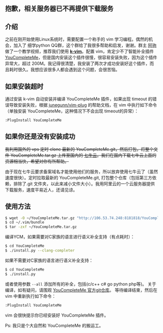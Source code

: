 ## 抱歉，相关服务器已不再提供下载服务

## 介绍
之前在刚开始使用Linux系统时，需要配置一个称手的 vim 学习编程。偶然的机会，加入了 细学python QQ群，这个群给了我很多帮助和启发，谢谢。群主 [阿驹](https://github.com/denglj) 做了一个教学视频，推荐我们使用 **[k-vim](https://github.com/wklken/k-vim)**。配置 vim，肯定少不了智能补全插件 [YouCompleteMe](https://github.com/Valloric/YouCompleteMe)，但是国内安装这个插件很慢，很容易安装失败，因为这个插件异常大，超过 200M。我记得很清楚，我安装了两次才成功安装好这个插件，而且耗时很久。我想应该很多人都会遇到这个问题，会很苦恼。

## 如果安装超时
通过安装 k-vim 自动安装并编译 YouCompleteMe 插件，如果出现 timeout 的错误导致安装失败，根据 [junegunn/vim-plug](https://github.com/junegunn/vim-plug/wiki/faq#youcompleteme-timeout)  的帮助文档，在 vim 中执行如下命令（单独安装 YouCompleteMe，这种情况下不会出现 timeout的异常）：
```bash
:PlugInstall YouCompleteMe
```

## 如果你还是没有安装成功
~~我利用国外的 vps 定时 clone 最新的 YouCompleteMe.git，然后打包，将整个文件 YouCompleteMe.tar.gz 上传至国内的 [七牛云](https://www.qiniu.com/)。我们在国内下载七牛云上面的资源相当快，希望对你有所帮助。~~

由于现在七牛云要求备案域名才能使用他们的服务，所以放弃使用七牛云了（虽然速度很快）。定时拉取最新的 YouCompleteMe.git, 打包整个仓库（包括第三方依赖，排除了.git 文件夹，以此来减小文件大小）。我用阿里云的一个云服务器提供下载服务，速度平易近人，还请见谅。

## **使用方法**
```bash
$ wget -O ~/YouCompleteMe.tar.gz "http://106.53.74.248:8181818/YouCompleteMe.tar.gz"
$ cd ~/.vim/bundle
$ tar -zxf ~/YouCompleteMe.tar.gz
```

编译YCM，如果需要对C家族的语言进行语义补全支持（有点耗时）：
```bash
$ cd YouCompleteMe
$ ./install.py --clang-completer
```
如果不需要对C家族的语言进行语义补全支持：
```bash
$ cd YouCompleteMe
$ ./install.py
```
或者使用参数 `--all` 添加所有的补全，包括(c/c++ c# go python php等)。
关于编译，如有疑问，请围观 [YouCompleteMe 官方git仓库](https://github.com/Valloric/YouCompleteMe)。
等待编译结束，然后在 vim 中重新执行如下命令：
```bash
:PlugInstall YouCompleteMe
```
vim 会很快提示你已经安装好 YouCompleteMe 插件。

Ps: 我只是个大自然和 YouCompleteMe 的搬运工。
